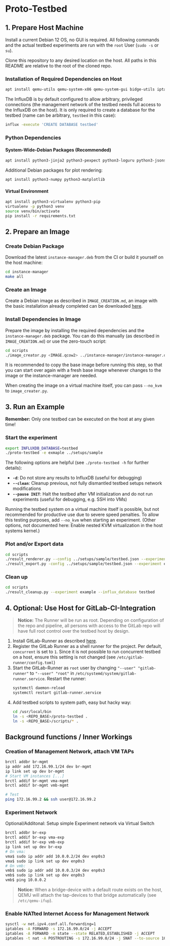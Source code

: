# Proto-Testbed

## 1. Prepare Host Machine

Install a current Debian 12 OS, no GUI is required. All following commands and
the actual testbed experiments are run with the `root` User (`sudo -s` or `su`).

Clone this repository to any desired location on the host. All paths in this
README are relative to the root of the cloned repo.

### Installation of Required Dependencies on Host
```bash
apt install qemu-utils qemu-system-x86 qemu-system-gui bidge-utils iptables net-tools genisoimage python3 iproute2 influxdb influxdb-client make
```

The InfluxDB is by default configured to allow arbitrary, privileged connections (the management network of the testbed needs full access to the InfluxDB on the host).
It is only required to create a database for the testbed (name can be arbitrary, `testbed` in this case):
```bash
influx -execute 'CREATE DATABASE testbed'
```

### Python Dependencies
#### System-Wide-Debian Packages (Recommended)
```bash
apt install python3-jinja2 python3-pexpect python3-loguru python3-jsonschema python3-influxdb python3-psutil
```

Additional Debian packages for plot rendering:
```bash
apt install python3-numpy python3-matplotlib
```

#### Virtual Environment
```bash
apt install python3-virtualenv python3-pip
virtualenv -p python3 venv
source venv/bin/activate
pip install -r requirements.txt
```

## 2. Prepare an Image

### Create Debian Package
Download the latest `instance-manager.deb` from the CI or build it yourself on
the host machine:
```bash
cd instance-manager
make all
```

### Create an Image
Create a Debian image as described in `IMAGE_CREATION.md`, an image with the
basic installation already completed can be downloaded [here](https://cloud.martin-ot.de/s/gDEtxtCAGbwFYwz).

### Install Dependencies in Image
Prepare the image by installing the required dependencies and the `instance-manager.deb` package. You can do this manually (as described in `IMAGE_CREATION.md`) or use the zero-touch script:
```bash
cd scripts
./image_creator.py <IMAGE.qcow2> ../instance-manager/instance-manager.deb
```
It is recommended to copy the base image before running this step, so that you
can start over again with a fresh base image whenever changes to the image or the
instance-manager are needed.

When creating the image on a virtual machine itself, you can pass `--no_kvm` to `image_creater.py`.

## 3. Run an Example

**Remember:** Only one testbed can be executed on the host at any given time!

### Start the experiment
```bash
export INFLUXDB_DATABASE=testbed
./proto-testbed -e exmaple ../setups/sample
```
The following options are helpful (see `./proto-testbed -h` for further details):
- **`-d`**: Do not store any results to InfluxDB (useful for debugging)
- **`--clean`**: Cleanup previous, not fully dismantled testbed setups network modifications
- **`--pause INIT`**: Halt the testbed after VM initialization and do not run experiments (useful for debugging, e.g. SSH into VMs)

Running the testbed system on a virtual machine itself is possible, but not recommended for productive use due to severe speed penalties. To allow this testing purposes, add `--no_kvm` when starting an experiment. (Other options, not documented here: Enable nested KVM virtualization in the host systems kernel.)

### Plot and/or Export data
```bash
cd scripts
./result_renderer.py --config ../setups/sample/testbed.json --experiment example --influx_database testbed --renderout ./plots # Render matplotlib plots to ./plots
./result_export.py -config ../setups/sample/testbed.json --experiment example --influx_database testbed --output ./csvs # Export experiment data as CSV to ./csvs
```

### Clean up
```bash
cd scripts
./result_cleanup.py --experiment example --influx_database testbed
```

## 4. Optional: Use Host for GitLab-CI-Integration

> **Notice:** The Runner will be run as root. Depending on configuration of the repo and pipeline, all persons with access to the GitLab repo will have full root control over the testbed host by design. 

1. Install GitLab-Runner as described [here](https://docs.gitlab.com/runner/install/linux-repository.html).
2. Register the GitLab Runner as a shell runner for the project. Per default, `concurrent` is set to `1`. Since it is not possible to run concurrent testbed on a host, ensure this setting is not changed (see `/etc/gitlab-runner/config.toml`)
3. Start the GitLab-Runner as `root` user by changing `"--user" "gitlab-runner"` to `"--user" "root"` in `/etc/systemd/system/gitlab-runner.service`. Restart the runner:
    ```bash
    systemctl daemon-reload
    systemctl restart gitlab-runner.service
    ```
3. Add testbed scripts to system path, easy but hacky way:
    ```bash
    cd /usr/local/bin
    ln -s <REPO_BASE>/proto-testbed .
    ln -s <REPO_BASE>/scripts/* .
    ```

## Background functions / Inner Workings

### Creation of Management Network, attach VM TAPs
```bash
brctl addbr br-mgmt
ip addr add 172.16.99.1/24 dev br-mgmt
ip link set up dev br-mgmt
# Start VM instances [...]
brctl addif br-mgmt vma-mgmt
brctl addif br-mgmt vmb-mgmt

# Test
ping 172.16.99.2 && ssh user@172.16.99.2
```

### Experiment Network
Optional/Additonal: Setup simple Experiment network via Virtual Switch 
```bash
brctl addbr br-exp
brctl addif br-exp vma-exp
brctl addif br-exp vmb-exp
ip link set up dev br-exp
# On vma:
vma$ sudo ip addr add 10.0.0.2/24 dev enp0s3
vma$ sudo ip link set up dev enp0s3
# On vmb:
vmb$ sudo ip addr add 10.0.0.3/24 dev enp0s3
vmb$ sudo ip link set up dev enp0s3
vmb$ ping 10.0.0.2
```

> **Notice:** When a bridge-device with a default route exists on the host,
> QEMU will attach the tap-devices to that bridge automatically 
> (see `/etc/qemu-ifup`).

### Enable NATted Internet Access for Management Network
```bash
sysctl -w net.ipv4.conf.all.forwarding=1
iptables -A FORWARD -s 172.16.99.0/24 -j ACCEPT
iptables -A FORWARD -m state --state RELATED,ESTABLISHED -j ACCEPT
iptables -t nat -A POSTROUTING -s 172.16.99.0/24 -j SNAT --to-source 10.2.30.20
```
